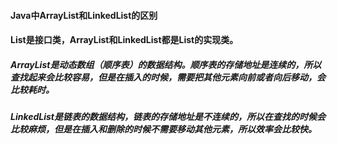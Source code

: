 #### Java中ArrayList和LinkedList的区别
#### List是接口类，ArrayList和LinkedList都是List的实现类。
##### ArrayList是动态数组（顺序表）的数据结构。顺序表的存储地址是连续的，所以查找起来会比较容易，但是在插入的时候，需要把其他元素向前或者向后移动，会比较耗时。
##### LinkedList是链表的数据结构，链表的存储地址是不连续的，所以在查找的时候会比较麻烦，但是在插入和删除的时候不需要移动其他元素，所以效率会比较快。